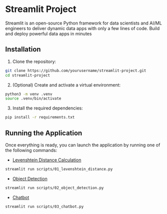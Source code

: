 # Streamlit Project

Streamlit is an open-source Python framework for data scientists and AI/ML engineers to deliver dynamic data apps with only a few lines of code. Build and deploy powerful data apps in minutes

## Installation
1. Clone the repository:
```sh
git clone https://github.com/yourusername/streamlit-project.git
cd streamlit-project
```
2. (Optional) Create and activate a virtual environment:
```sh
python3 -m venv .venv
source .venv/bin/activate
```
3. Install the required dependencies:
```sh
pip install -r requirements.txt
```

## Running the Application
Once everything is ready, you can launch the application by running one of the following commands:
- [Levenshtein Distance Calculation](https://app-project-6q8qbsczuhh54nzt3xatcc.streamlit.app/)
```sh
streamlit run scripts/01_levenshtein_distance.py
```
- [Object Detection](https://app-project-br7kujv2xfmky84mbbzqvq.streamlit.app/)
```sh
streamlit run scripts/02_object_detection.py
```
- [Chatbot](https://app-project-v8ffadoqxud23vgymydvp3.streamlit.app/)
```sh
streamlit run scripts/03_chatbot.py
```

